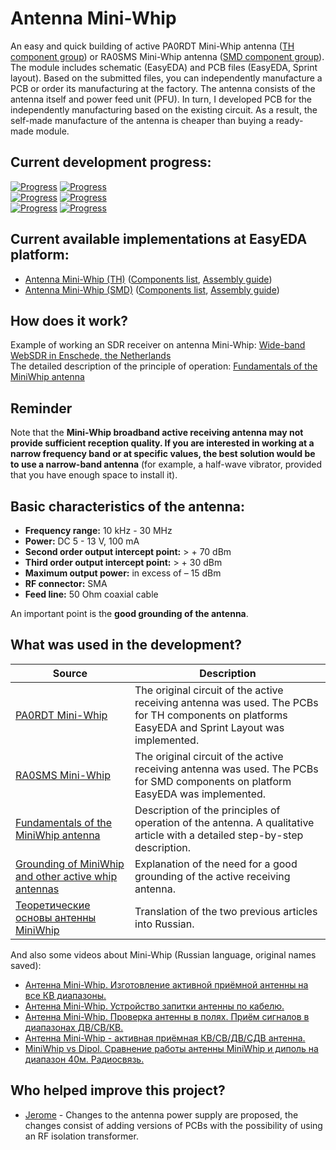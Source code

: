 # Antenna Mini-Whip

An easy and quick building of active PA0RDT Mini-Whip antenna ([TH component group](./TH)) or RA0SMS Mini-Whip antenna ([SMD component group](./SMD/EasyEDA)). The module includes schematic (EasyEDA) and PCB files (EasyEDA, Sprint layout). Based on the submitted files, you can independently manufacture a PCB or order its manufacturing at the factory. The antenna consists of the antenna itself and power feed unit (PFU). In turn, I developed PCB for the independently manufacturing based on the existing circuit. As a result, the self-made manufacture of the antenna is cheaper than buying a ready-made module.

## Current development progress:
[![Progress](https://img.shields.io/badge/Antenna%20Mini--Whip%20%28TH%29-tested-green.svg)](https://easyeda.com/igor.nikolaevich.96/Antenna_Mini_Whip-d8935f151d3a4221a9a3aacae3acdb65) [![Progress](https://img.shields.io/badge/version-6.9.EE-blue.svg)](./TH/EasyEDA)  
[![Progress](https://img.shields.io/badge/Antenna%20Mini--Whip%20%28TH%29-tested-green.svg)](./TH/Sprint%20Layout) [![Progress](https://img.shields.io/badge/version-7.5.SL-blue.svg)](./TH/Sprint%20Layout)  
[![Progress](https://img.shields.io/badge/Antenna%20Mini--Whip%20%28SMD%29-tested-green.svg)](https://easyeda.com/IgrikXD/Antenna_Mini_Whip_SMD-74e9e6740b814f6c901a811855125754) [![Progress](https://img.shields.io/badge/version-4.9.EE-blue.svg)](./SMD/EasyEDA)  

## Current available implementations at EasyEDA platform:
- [Antenna Mini-Whip (TH)] ([Components list](./TH/Components%20list.md), [Assembly guide](./TH/Assembly%20guide.md))
- [Antenna Mini-Whip (SMD)] ([Components list](./SMD/Components%20list.md), [Assembly guide](./SMD/Assembly%20guide.md))

## How does it work?
Example of working an SDR receiver on antenna Mini-Whip: [Wide-band WebSDR in Enschede, the Netherlands]  
The detailed description of the principle of operation: [Fundamentals of the MiniWhip antenna]

## Reminder
Note that the **Mini-Whip broadband active receiving antenna may not provide sufficient reception quality. If you are interested in working at a narrow frequency band or at specific values, the best solution would be to use a narrow-band antenna** (for example, a half-wave vibrator, provided that you have enough space to install it).

## Basic characteristics of the antenna:

- **Frequency range:** 10 kHz - 30 MHz
- **Power:** DC 5 - 13 V, 100 mA
- **Second order output intercept point:** > + 70 dBm
- **Third order output intercept point:** > + 30 dBm
- **Maximum output power:** in excess of – 15 dBm
- **RF connector:** SMA
- **Feed line:** 50 Ohm coaxial cable

An important point is the **good grounding of the antenna**.

## What was used in the development?
| Source | Description |
| ------ | ------ |
| [PA0RDT Mini-Whip] | The original circuit of the active receiving antenna was used. The PCBs for TH components on platforms EasyEDA and Sprint Layout was implemented. |
| [RA0SMS Mini-Whip] | The original circuit of the active receiving antenna was used. The PCBs for SMD components on platform EasyEDA was implemented. |
| [Fundamentals of the MiniWhip antenna] | Description of the principles of operation of the antenna. A qualitative article with a detailed step-by-step description. |
| [Grounding of MiniWhip and other active whip antennas] | Explanation of the need for a good grounding of the active receiving antenna. |
| [Теоретические основы антенны MiniWhip] | Translation of the two previous articles into Russian.  |

And also some videos about Mini-Whip (Russian language, original names saved):

- [Антенна Mini-Whip. Изготовление активной приёмной антенны на все КВ диапазоны.](https://www.youtube.com/watch?v=wIoeg69Uv6g)
- [Антенна Mini-Whip. Устройство запитки антенны по кабелю.](https://www.youtube.com/watch?v=J28H7zGxNyg)
- [Антенна Mini-Whip. Проверка антенны в полях. Приём сигналов в диапазонах ДВ/СВ/КВ.](https://www.youtube.com/watch?v=SuCMK43mWR0)
- [Антенна Mini-Whip - активная приёмная КВ/СВ/ДВ/СДВ антенна.](https://www.youtube.com/watch?v=mPkObZw7KLg)
- [MiniWhip vs Dipol. Сравнение работы антенны MiniWhip и диполь на диапазон 40м. Радиосвязь.](https://www.youtube.com/watch?v=QXBOGIJIDug&t)

## Who helped improve this project?

- [Jerome](limakan@gmail.com) - Changes to the antenna power supply are proposed, the changes consist of adding versions of PCBs with the possibility of using an RF isolation transformer.

[PA0RDT Mini-Whip]: <http://dl1dbc.net/SAQ/miniwhip.html>
[RA0SMS Mini-Whip]: <http://www.ra0sms.ru/p/the-active-antenna-mini-whip-10-khz-30.html>
[Fundamentals of the MiniWhip antenna]: <http://www.pa3fwm.nl/technotes/tn07.html>
[Grounding of MiniWhip and other active whip antennas]: <http://www.pa3fwm.nl/technotes/tn09d.html>
[Теоретические основы антенны MiniWhip]: <http://www.ra0sms.ru/p/mini-whip.html>
[Wide-band WebSDR in Enschede, the Netherlands]: <http://websdr.ewi.utwente.nl:8901/>
[Antenna Mini-Whip (TH)]: <https://easyeda.com/igor.nikolaevich.96/Antenna_Mini_Whip-d8935f151d3a4221a9a3aacae3acdb65>
[Antenna Mini-Whip (SMD)]: <https://easyeda.com/IgrikXD/Antenna_Mini_Whip_SMD-74e9e6740b814f6c901a811855125754>
